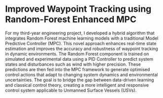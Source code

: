# Improved Waypoint Tracking using Random-Forest Enhanced MPC

For my third-year engineering project, I developed a hybrid algorithm that integrates Random Forest machine learning models with a traditional Model Predictive Controller (MPC). This novel approach enhances real-time state estimation and improves the accuracy and robustness of waypoint tracking in dynamic environments. The Random Forest component is trained on simulated and experimental data using a PID Controller to predict system states and disturbances such as wind with higher precision. These predictions are then fed into the MPC framework to generate optimised control actions that adapt to changing system dynamics and environmental uncertainties. The goal is to bridge the gap between data-driven learning and classical control theory, creating a more intelligent and responsive control system applicable to Unmanned Surface Vessels (USVs).


